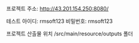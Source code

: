 프로젝트 주소: http://43.201.154.250:8080/

테스트 아이디: rmsoft123 비밀번호: rmsoft123

프로젝트 산출물 위치 /src/main/resource/outputs 폴더
